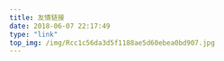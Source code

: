 ```yaml
---
title: 友情链接
date: 2018-06-07 22:17:49
type: "link"
top_img: /img/Rcc1c56da3d5f1188ae5d60ebea0bd907.jpg
---
```

